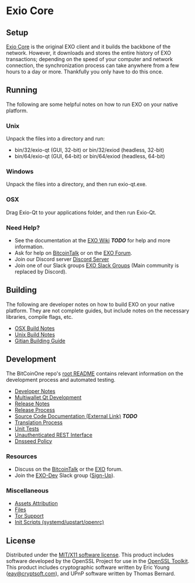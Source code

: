 Exio Core
=====================

Setup
---------------------
[Exio Core](http://exio.org/wallet) is the original EXO client and it builds the backbone of the network. However, it downloads and stores the entire history of EXO transactions; depending on the speed of your computer and network connection, the synchronization process can take anywhere from a few hours to a day or more. Thankfully you only have to do this once.

Running
---------------------
The following are some helpful notes on how to run EXO on your native platform.

### Unix

Unpack the files into a directory and run:

- bin/32/exio-qt (GUI, 32-bit) or bin/32/exiod (headless, 32-bit)
- bin/64/exio-qt (GUI, 64-bit) or bin/64/exiod (headless, 64-bit)

### Windows

Unpack the files into a directory, and then run exio-qt.exe.

### OSX

Drag Exio-Qt to your applications folder, and then run Exio-Qt.

### Need Help?

* See the documentation at the [EXO Wiki](https://en.bitcoin.it/wiki/Main_Page) ***TODO***
for help and more information.
* Ask for help on [BitcoinTalk](https://bitcointalk.org/index.php?topic=1262920.0) or on the [EXO Forum](http://forum.exio.org/).
* Join our Discord server [Discord Server](https://discord.exio.org)
* Join one of our Slack groups [EXO Slack Groups](https://exio.org/slack-logins/) (Main community is replaced by Discord).

Building
---------------------
The following are developer notes on how to build EXO on your native platform. They are not complete guides, but include notes on the necessary libraries, compile flags, etc.

- [OSX Build Notes](build-osx.md)
- [Unix Build Notes](build-unix.md)
- [Gitian Building Guide](gitian-building.md)

Development
---------------------
The BitCoinOne repo's [root README](https://github.com/EXO-Project/EXO/blob/master/README.md) contains relevant information on the development process and automated testing.

- [Developer Notes](developer-notes.md)
- [Multiwallet Qt Development](multiwallet-qt.md)
- [Release Notes](release-notes.md)
- [Release Process](release-process.md)
- [Source Code Documentation (External Link)](https://dev.visucore.com/bitcoin/doxygen/) ***TODO***
- [Translation Process](translation_process.md)
- [Unit Tests](unit-tests.md)
- [Unauthenticated REST Interface](REST-interface.md)
- [Dnsseed Policy](dnsseed-policy.md)

### Resources

* Discuss on the [BitcoinTalk](https://bitcointalk.org/index.php?topic=1262920.0) or the [EXO](http://forum.exio.org/) forum.
* Join the [EXO-Dev](https://exio-dev.slack.com/) Slack group ([Sign-Up](https://exio-dev.herokuapp.com/)).

### Miscellaneous
- [Assets Attribution](assets-attribution.md)
- [Files](files.md)
- [Tor Support](tor.md)
- [Init Scripts (systemd/upstart/openrc)](init.md)

License
---------------------
Distributed under the [MIT/X11 software license](http://www.opensource.org/licenses/mit-license.php).
This product includes software developed by the OpenSSL Project for use in the [OpenSSL Toolkit](https://www.openssl.org/). This product includes
cryptographic software written by Eric Young ([eay@cryptsoft.com](mailto:eay@cryptsoft.com)), and UPnP software written by Thomas Bernard.
